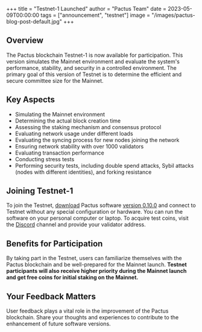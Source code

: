 +++
title = "Testnet-1 Launched"
author = "Pactus Team"
date = 2023-05-09T00:00:00
tags = ["announcement", "testnet"]
image = "/images/pactus-blog-post-default.jpg"
+++

## Overview

The Pactus blockchain Testnet-1 is now available for participation.
This version simulates the Mainnet environment and evaluate the system's performance, stability,
and security in a controlled environment.
The primary goal of this version of Testnet is to determine the efficient and secure committee size for the Mainnet.

## Key Aspects

- Simulating the Mainnet environment
- Determining the actual block creation time
- Assessing the staking mechanism and consensus protocol
- Evaluating network usage under different loads
- Evaluating the syncing process for new nodes joining the network
- Ensuring network stability with over 1000 validators
- Evaluating transaction performance
- Conducting stress tests
- Performing security tests, including double spend attacks, Sybil attacks
  (nodes with different identities), and forking resistance

## Joining Testnet-1

To join the Testnet, [download](/download) Pactus software
[version 0.10.0](/2023/05/08/pactus-0.10.0-released/) and
connect to Testnet without any special configuration or hardware.
You can run the software on your personal computer or laptop.
To acquire test coins, visit the [Discord](https://discord.gg/H5vZkNnXCu) channel and
provide your validator address.

## Benefits for Participation

By taking part in the Testnet, users can familiarize themselves with the Pactus blockchain and
be well-prepared for the Mainnet launch.
**Testnet participants will also receive higher priority during the Mainnet launch and
get free coins for initial staking on the Mainnet.**

## Your Feedback Matters

User feedback plays a vital role in the improvement of the Pactus blockchain.
Share your thoughts and experiences to contribute to the enhancement of future software versions.
